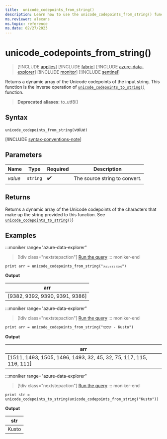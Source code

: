 ```yaml
---
title:  unicode_codepoints_from_string()
description: Learn how to use the unicode_codepoints_from_string() function to return a dynamic array of the Unicode codepoints of the input string.
ms.reviewer: alexans
ms.topic: reference
ms.date: 02/27/2023
---
```

# unicode_codepoints_from_string()

> [!INCLUDE [applies](../includes/applies-to-version/applies.md)] [!INCLUDE [fabric](../includes/applies-to-version/fabric.md)] [!INCLUDE [azure-data-explorer](../includes/applies-to-version/azure-data-explorer.md)] [!INCLUDE [monitor](../includes/applies-to-version/monitor.md)] [!INCLUDE [sentinel](../includes/applies-to-version/sentinel.md)]

Returns a dynamic array of the Unicode codepoints of the input string. This function is the inverse operation of [`unicode_codepoints_to_string()`](unicode-codepoints-to-string-function.md) function.

> **Deprecated aliases:** to_utf8()

## Syntax

`unicode_codepoints_from_string(`*value*`)`

[!INCLUDE [syntax-conventions-note](../includes/syntax-conventions-note.md)]

## Parameters

| Name | Type | Required | Description |
|--|--|--|--|
| *value* | `string` |  :heavy_check_mark: | The source string to convert. |

## Returns

Returns a dynamic array of the Unicode codepoints of the characters that make up the string provided to this function.
See [`unicode_codepoints_to_string()`](unicode-codepoints-to-string-function.md))

## Examples

:::moniker range="azure-data-explorer"
> [!div class="nextstepaction"]
> <a href="https://dataexplorer.azure.com/clusters/kvce69202ceceed490b88d.northeurope/databases/Other?query=H4sIAAAAAAAAAysoyswrUUgsKlKwVSjNy0zOT0mNBxEF+UDx4vi0ovzc+OISoKJ0DaVHk5Y9mrTh0aR1jyatfzRplZImADy1iJs9AAAA" target="_blank">Run the query</a>
::: moniker-end

```kusto
print arr = unicode_codepoints_from_string("⒦⒰⒮⒯⒪")
```

**Output**

|arr|
|---|
|[9382, 9392, 9390, 9391, 9386]|

:::moniker range="azure-data-explorer"
> [!div class="nextstepaction"]
> <a href="https://dataexplorer.azure.com/clusters/kvce69202ceceed490b88d.northeurope/databases/Other?query=H4sIAAAAAAAAAysoyswrUUgsKlKwVSjNy0zOT0mNBxEF+UDx4vi0ovzc+OISoKJ0DaXry69Pvb7w+ozrUxV0FbxLi0vylTQBiYjgf0AAAAA=" target="_blank">Run the query</a>
::: moniker-end

```kusto
print arr = unicode_codepoints_from_string("קוסטו - Kusto")
```

**Output**

|arr|
|---|
|[1511, 1493, 1505, 1496, 1493, 32, 45, 32, 75, 117, 115, 116, 111]|

:::moniker range="azure-data-explorer"
> [!div class="nextstepaction"]
> <a href="https://dataexplorer.azure.com/clusters/kvce69202ceceed490b88d.northeurope/databases/Other?query=H4sIAAAAAAAAAysoyswrUSguKVKwVSjNy0zOT0mNBxEF+UDx4viS/HigXGZeugYWybSi/FyYtJJ3aXFJvpKmJgA5JJpZUQAAAA==" target="_blank">Run the query</a>
::: moniker-end

```kusto
print str = unicode_codepoints_to_string(unicode_codepoints_from_string("Kusto"))
```

**Output**

|str|
|---|
|Kusto|
